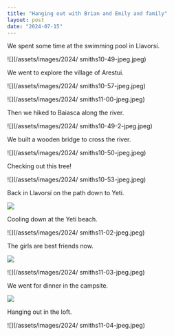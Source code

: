 ```yaml
---
title: "Hanging out with Brian and Emily and family"
layout: post
date: "2024-07-15"
---
```


We spent some time at the swimming pool in Llavorsí.

![](/assets/images/2024/ smiths10-49-jpeg.jpeg)

We went to explore the village of Arestui.

![](/assets/images/2024/ smiths10-57-jpeg.jpeg)

![](/assets/images/2024/ smiths11-00-jpeg.jpeg)

Then we hiked to Baiasca along the river.

![](/assets/images/2024/ smiths10-49-2-jpeg.jpeg)

We built a wooden bridge to cross the river.

![](/assets/images/2024/ smiths10-50-jpeg.jpeg)

Checking out this tree!

![](/assets/images/2024/ smiths10-53-jpeg.jpeg)

Back in Llavorsí on the path down to Yeti.

![](/assets/images/2024/smiths-00001.jpeg)

Cooling down at the Yeti beach.

![](/assets/images/2024/ smiths11-02-jpeg.jpeg)

The girls are best friends now.

![](/assets/images/2024/girlsbbf.jpeg)

![](/assets/images/2024/ smiths11-03-jpeg.jpeg)

We went for dinner in the campsite.

![](/assets/images/2024/smiths-campsite-dinner.jpg)

Hanging out in the loft.

![](/assets/images/2024/ smiths11-04-jpeg.jpeg)
